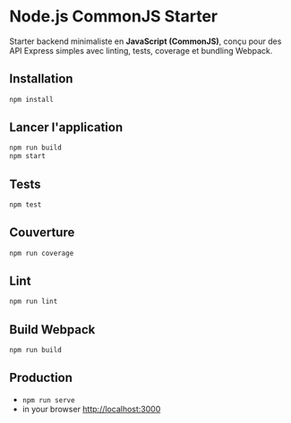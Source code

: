 # Node.js CommonJS Starter

Starter backend minimaliste en **JavaScript (CommonJS)**, conçu pour des API Express simples avec linting, tests, coverage et bundling Webpack.

## Installation

```bash
npm install
```

## Lancer l'application

```bash
npm run build
npm start
```

## Tests

```bash
npm test
```

## Couverture

```bash
npm run coverage
```

## Lint

```bash
npm run lint
```

## Build Webpack

```bash
npm run build
```

## Production
* `npm run serve`
* in your browser [http://localhost:3000](http://localhost:3000) 
